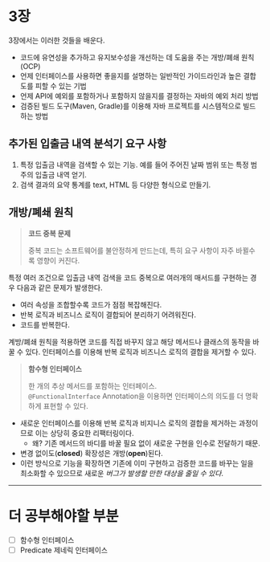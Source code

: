 # 3장

3장에서는 이러한 것들을 배운다.

- 코드에 유연성을 추가하고 유지보수성을 개선하는 데 도움을 주는 개방/폐쇄 원칙(OCP)
- 언제 인터페이스를 사용하면 좋을지를 설명하는 일반적인 가이드라인과 높은 결합도를 피할 수 있는 기법
- 언제 API에 예외를 포함하거나 포함하지 않을지를 결정하는 자바의 예외 처리 방법
- 검증된 빌드 도구(Maven, Gradle)를 이용해 자바 프로젝트를 시스템적으로 빌드하는 방법

## 추가된 입출금 내역 분석기 요구 사항

1. 특정 입출금 내역을 검색할 수 있는 기능. 예를 들어 주어진 날짜 범위 또는 특정 범주의 입출금 내역 얻기.
2. 검색 결과의 요약 통계를 text, HTML 등 다양한 형식으로 만들기.

## 개방/폐쇄 원칙

> **코드 중복 문제**
>
> 중복 코드는 소프트웨어를 불안정하게 만드는데, 특히 요구 사항이 자주 바뀔수록 영향이 커진다.

특정 여러 조건으로 입출금 내역 검색을 코드 중복으로 여러개의 매서드를 구현하는 경우 다음과 같은 문제가 발생한다.

- 여러 속성을 조합할수록 코드가 점점 복잡해진다.
- 반복 로직과 비즈니스 로직이 결합되어 분리하기 어려워진다.
- 코드를 반복한다.

계방/폐쇄 원칙을 적용하면 코드를 직접 바꾸지 않고 해당 메서드나 클래스의 동작을 바꿀 수 있다. 인터페이스를 이용해 반복 로직과 비즈니스 로직의 결합을 제거할 수 있다.

> **함수형 인터페이스**
>
> 한 개의 추상 메서드를 포함하는 인터페이스.<br/> `@FunctionalInterface` Annotation을 이용하면 인터페이스의 의도를 더 명확하게 표현할 수 있다.

- 새로운 인터페이스를 이용해 반복 로직과 비지니스 로직의 결합을 제거하는 과정이므로 이는 상당히 중요한 리팩터링이다.
  - 왜? 기존 메서드의 바디를 바꿀 필요 없이 새로운 구현을 인수로 전달하기 때문.
- 변경 없이도(**closed**) 확장성은 개방(**open**)된다.
- 이런 방식으로 기능을 확장하면 기존에 이미 구현하고 검증한 코드를 바꾸는 일을 최소화할 수 있으므로 새로운 _버그가 발생할 만한 대상을 줄일 수 있다_.

<hr/>

# 더 공부해야할 부분

- [ ] 함수형 인터페이스
- [ ] Predicate<T> 제네릭 인터페이스
